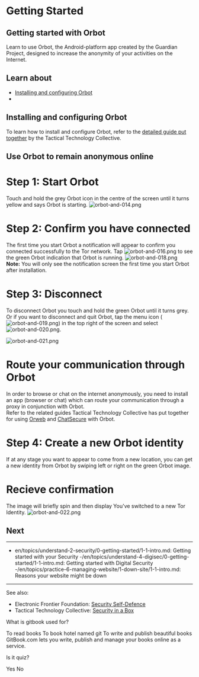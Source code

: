 # Getting Started
## Getting started with Orbot

Learn to use Orbot, the Android-platform app created by the Guardian Project, designed to increase the anonymity of your activities on the Internet.



## Learn about

- [Installing and configuring Orbot](en/topics/tool-10-orbot/0-getting-started/3-1-learn.md)
-



## Installing and configuring Orbot

To learn how to install and configure Orbot, refer to the [detailed guide put together](https://securityinabox.org/en/women-hrds/orbot/android) by the Tactical Technology Collective.



## Use Orbot to remain anonymous online

# Step 1: Start Orbot
Touch and hold the grey Orbot icon in the centre of the screen until it turns yellow and says Orbot is starting.
![orbot-and-014.png](orbot-and-014.png)
<br>
# Step 2: Confirm you have connected
The first time you start Orbot a notification will appear to confirm you connected successfully to the Tor network. Tap  ![orbot-and-016.png](orbot-and-016.png) to see the green Orbot indication that Orbot is running.
![orbot-and-018.png](orbot-and-018.png)
<br>
**Note:** You will only see the notification screen the first time you start Orbot after installation.
<br>
# Step 3: Disconnect
To disconnect Orbot you touch and hold the green Orbot until it turns grey. Or if you want to disconnect and quit Orbot, tap the menu icon (![orbot-and-019.png](orbot-and-019.png)) in the top right of the screen and select ![orbot-and-020.png](orbot-and-020.png).

![orbot-and-021.png](orbot-and-021.png)
<br>
# Route your communication through Orbot
In order to browse or chat on the internet anonymously, you need to install an app (browser or chat) which can route your communication through a proxy in conjunction with Orbot.
<br>
Refer to the related guides Tactical Technology Collective has put together for using [Orweb](https://securityinabox.org/en/women-hrds/orweb/android) and [ChatSecure](https://securityinabox.org/en/women-hrds/chatsecure/android) with Orbot.
<br>
# Step 4: Create a new Orbot identity
If at any stage you want to appear to come from a new location, you can get a new identity from Orbot by swiping left or right on the green Orbot image.
<br>
# Recieve confirmation
The image will briefly spin and then display You've switched to a new Tor Identity.
![orbot-and-022.png](orbot-and-022.png)



## Next

---
- en/topics/understand-2-security/0-getting-started/1-1-intro.md: Getting started with your Security
-/en/topics/understand-4-digisec/0-getting-started/1-1-intro.md: Getting started with Digital Security
-/en/topics/practice-6-managing-website/1-down-site/1-1-intro.md: Reasons your website might be down
---
See also:
- Electronic Frontier Foundation: [Security Self-Defence](https://ssd.eff.org/en/)
- Tactical Technology Collective: [Security in a Box](https://securityinabox.org/en/)



<quiz name="Gitbook Quiz">
    <question multiple>
        <p>What is gitbook used for?</p>
        <answer correct>To read books</answer>
        <answer>To book hotel named git</answer>
        <answer correct>To write and publish beautiful books</answer>
        <explanation>GitBook.com lets you write, publish and manage your books online as a service.</explanation>
    </question>
    <question>
        <p>Is it quiz?</p>
        <answer correct>Yes</answer>
        <answer>No</answer>
    </question>
</quiz>

